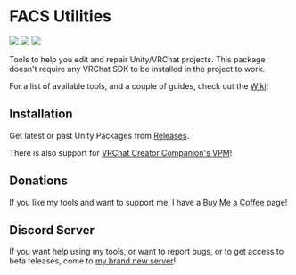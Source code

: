 # FACS Utilities

[![](https://img.shields.io/github/downloads/FACS01-01/FACS_Utilities/total.svg)](https://github.com/FACS01-01/FACS_Utilities/releases)
[![](https://img.shields.io/github/v/release/FACS01-01/FACS_Utilities)](https://github.com/FACS01-01/FACS_Utilities/releases/latest)
[![](https://img.shields.io/github/downloads/FACS01-01/FACS_Utilities/latest/total.svg)](https://github.com/FACS01-01/FACS_Utilities/releases/latest)

Tools to help you edit and repair Unity/VRChat projects. This package doesn't require any VRChat SDK to be installed in the project to work.

For a list of available tools, and a couple of guides, check out the [Wiki](https://github.com/FACS01-01/FACS_Utilities/wiki)!

## Installation

Get latest or past Unity Packages from [Releases](https://github.com/FACS01-01/FACS_Utilities/releases).

There is also support for [VRChat Creator Companion's VPM](https://facs01-01.github.io/FACS-VPM-Listing/)!

## Donations

If you like my tools and want to support me, I have a [Buy Me a Coffee](https://www.buymeacoffee.com/FACS01) page!

## Discord Server

If you want help using my tools, or want to report bugs, or to get access to beta releases, come to [my brand new server](https://discord.gg/wswJUwa9SY)!
